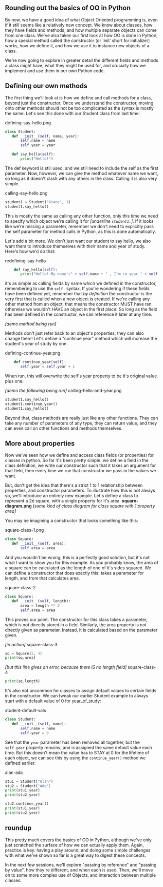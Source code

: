 ## Rounding out the basics of OO in Python
By now, we have a good idea of what Object Oriented programming is, even if it still seems like a relatively new concept. We know about classes, how they have fields and methods, and how multiple separate objects can come from one class. We've also taken our first look at how OO is done in Python, how a special method called the constructor (or 'init' short for initializer) works, how we define it, and how we use it to instance new objects of a class.

We're now going to explore in greater detail the different fields and methods a class might have, what they might be used for, and crucially how we implement and use them in our own Python code.

## Defining our own methods
The first thing we'll look at is how we define and call methods for a class, beyond just the constructor. Once we understand the constructor, moving onto other methods should not be too complicated as the syntax is mostly the same. Let's see this done with our Student class from last time:

defining-say-hello.png
```py
class Student:
   def __init__(self, name, year):
       self.name = name
       self.year = year
   
   def say_hello(self):
       print("Hello!")
```

The def keyword is still used, and we still need to include the self as the first parameter. Now, however, we can give the method whatever name we want, so long as it doesn't clash with any others in the class. Calling it is also very simple.

calling-say-hello.png
```py
student1 = Student("Grace", 1)
student1.say_hello()
```

This is mostly the same as calling any other function, only this time we need to specify which object we're calling it for *[underline `student1.`]*. If it looks like we're missing a parameter, remember we don't need to explicitly pass the self parameter for method calls in Python, as this is done automatically.

Let's add a bit more. We don't just want our student to say hello, we also want them to introduce themselves with *their* name and year of study. Here's how we'd do that:

redefining-say-hello
```py
	def say_hello(self):
       print("Hello! My name's" + self.name + " , I'm in year " + self.year)
```

it's as simple as calling fields by name which we defined in the constructor, remembering to use the `self.` syntax. If you're wondering if these fields have been defined yet, remember that *by definition* the constructor is the very first that is called when a new object is created. If we're calling any other method from an object, that means the constructor MUST have ran otherwise we wouldn't HAVE an object in the first place! So long as the field has been defined in the constructor, we can reference it later at any time.

*[demo method being run]*

Methods don't just refer back to an object's properties, they can also change them! Let's define a "continue year" method which will increase the student's year of study by one.

defining-continue-year.png
```py
	def continue_year(self):
       self.year = self.year + 1
```
When run, this will overwrite the self's year property to be it's original value plus one.

*[demo the following being run]*
calling-hello-and-year.png
```py
student1.say_hello()
student1.continue_year()
student1.say_hello()
```

Beyond that, class methods are really just like any other functions. They can take any number of parameters of any type, they can return value, and they can even call on other functions and methods themselves.

## More about properties
Now we've seen how we define and access class fields (or properties) for classes in python. So far it's been pretty simple: we define a field in the class definition, we write our constructor such that it takes an argument for that field, then every time we run that constructor we pass in the values we want. 

But, don't get the idea that there's a strict 1 to 1 relationship between properties, and constructor parameters. To illustrate how this is not always so, we'll introduce an entirely new example. Let's define a class to represent a 2d square, with a single property for it's area.
**square-diagram.png**
*[some kind of class diagram for class square with 1 property area]*

You may be imagining a constructor that looks something like this:

square-class-1.png
```py
class Square:
   def __init__(self, area):
       self.area = area
```

And you wouldn't be wrong, this is a perfectly good solution, but it's not what I want to show you for this example. As you probably know, the area of a square can be calculated as the length of one of it's sides squared. We can define a constructor that does exactly this: takes a parameter for length, and from that calculates area.

square-class-2
```py
class Square:
   def __init__(self, length):
       area = length ** 2
       self.area = area
```

This proves our point. The constructor for this class takes a parameter, which is not directly stored in a field. Similarly, the area property is not directly given as parameter. Instead, it is calculated based on the parameter given.

*[in action]*
square-class-3
```py
sq = Square(2, 4)
print(sq.area)
```

*[but this line gives an error, because there IS no length field]*
square-class-4
```py
print(sq.length)
```

It's also not uncommon for classes to assign default values to certain fields in the constructor. We can tweak our earlier Student example to always start with a default value of 0 for year_of_study:

student-default-vals
```py
class Student:
   def __init__(self, name):
       self.name = name
       self.year = 0
```

See that the `year` parameter has been removed all together, but the `self.year` property remains, and is assigned the same default value each time. But this doesn't mean the value has to STAY at 0 for the lifetime of each object, we can see this by using the `continue_year()` method we defined earlier:

alan-ada
```py
stu1 = Student("Alan")
stu2 = Student("Ada")
print(stu1.year)
print(stu2.year)

stu2.continue_year()
print(stu1.year)
print(stu2.year)
```

## roundup
This pretty much covers the basics of OO in Python, although we've only just scratched the surface of how we can actually apply them. Again, practice is key: having a play around, and doing some simple challenges with what we've shown so far is a great way to digest these concepts.

In the next few sessions, we'll explore "passing by reference" and "passing by value", how they're different, and when each is used. Then, we'll move on to some more complex use of Objects, and interaction between multiple classes.